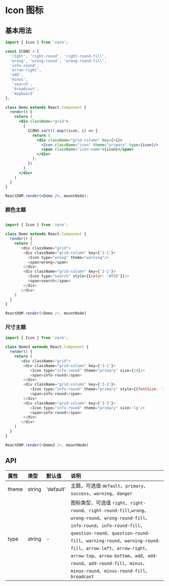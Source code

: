 # Icon 图标



## 基本用法
```jsx
import { Icon } from 'zarm';

const ICONS = [
  'right', 'right-round', 'right-round-fill',
  'wrong', 'wrong-round', 'wrong-round-fill',
  'info-round', 
  'arrow-right', 
  'add', 
  'minus', 
   'search',
   'broadcast',
   'keyboard'
];

class Demo extends React.Component {
  render() {
    return (
      <div className="grid">
        {
          ICONS.sort().map((icon, i) => {
            return (
              <div className="grid-column" key={+i}>
                <Icon className="icon" theme="primary" type={icon}/>
                <span className="icon-name">{icon}</span>
              </div>
            );
          })
        }
      </div>
    )
  }
}

ReactDOM.render(<Demo />, mountNode);
```

 ### 颜色主题
```js

import { Icon } from 'zarm';

class Demo extends React.Component {
  render() {
    return (
       <div className="grid">
        <div className="grid-column" key={'2-1'}>
          <Icon type="wrong" theme="warning"/>
          <span>wrong</span>
        </div>
        <div className="grid-column" key={'2-2'}>
          <Icon type="search" style={{color: '#f50'}}/>
          <span>search</span>
        </div>
       </div>
    )
  }
}

ReactDOM.render(<Demo />, mountNode)
```

### 尺寸主题
```js
import { Icon } from 'zarm';

class Demo3 extends React.Component {
  render() {
    return (
       <div className="grid">
        <div className="grid-column" key={'3-1'}>
           <Icon type="info-round" theme="primary" size={24}/>
           <span>info-round</span>
        </div>
        <div className="grid-column" key={'3-2'}>
           <Icon type="info-round" theme="primary" style={{fontSize: '32px'}}/>
           <span>info-round</span>
        </div>
        <div className="grid-column" key={'3-3'}>
           <Icon type="info-round" theme="primary" size='lg'/>
           <span>info-round</span>
        </div>
       </div>
    )
  }
}

ReactDOM.render(<Demo3 />, mountNode)
```


## API

| 属性 | 类型 | 默认值 | 说明 |
| :--- | :--- | :--- | :--- |
| theme | string | 'default' | 主题，可选值 `default`、`primary`、`success`、`warning`、`danger` |
| type | string | - | 图标类型，可选值 `right`、`right-round`、`right-round-fill`,`wrong`、`wrong-round`、`wrong-round-fill`、`info-round`、`info-round-fill`、`question-round`、`question-round-fill`、`warning-round`、`warning-round-fill`、`arrow-left`、`arrow-right`、`arrow-top`、`arrow-bottom`、`add`、`add-round`、`add-round-fill`、`minus`、`minus-round`、`minus-round-fill`、`broadcast` |

